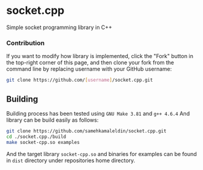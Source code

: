 # socket.cpp
Simple socket programming library in C++

### Contribution
If you want to modify how library is implemented, click the "Fork" button in the top-right corner of this page, and then clone your fork from the command line by replacing username with your GitHub username:
``` bash
git clone https://github.com/[username]/socket.cpp.git
```

## Building
Building process has been tested using `GNU Make 3.81` and `g++ 4.6.4`
And library can be build easily as follows:
``` bash
git clone https://github.com/samehkamaleldin/socket.cpp.git
cd ./socket.cpp./build
make socket-cpp.so examples
```
And the target library `socket-cpp.so` and binaries for examples can be found in `dist` directory under repositories home directory.
